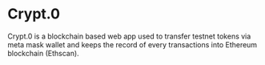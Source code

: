 # Crypt.0

Crypt.0 is a blockchain based web app used to transfer testnet tokens via meta mask wallet and keeps the record of every transactions into Ethereum blockchain (Ethscan).

